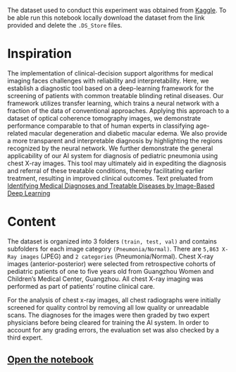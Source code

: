 The dataset used to conduct this experiment was obtained from [Kaggle](https://www.kaggle.com/paultimothymooney/chest-xray-pneumonia).
To be able run this notebook locally download the dataset from the link provided and delete the `.DS_Store` files.

# Inspiration
The implementation of clinical-decision support algorithms for medical imaging faces challenges with reliability and interpretability. Here, we establish a diagnostic tool based on a deep-learning framework for the screening of patients with common treatable blinding retinal diseases. Our framework utilizes transfer learning, which trains a neural network with a fraction of the data of conventional approaches. Applying this approach to a dataset of optical coherence tomography images, we demonstrate performance comparable to that of human experts in classifying age-related macular degeneration and diabetic macular edema. We also provide a more transparent and interpretable diagnosis by highlighting the regions recognized by the neural network. We further demonstrate the general applicability of our AI system for diagnosis of pediatric pneumonia using chest X-ray images. This tool may ultimately aid in expediting the diagnosis and referral of these treatable conditions, thereby facilitating earlier treatment, resulting in improved clinical outcomes.
Text preluated from [Identifying Medical Diagnoses and Treatable Diseases by Image-Based Deep Learning](https://www.cell.com/cell/fulltext/S0092-8674(18)30154-5)

# Content
The dataset is organized into 3 folders `(train, test, val)` and contains subfolders for each image category `(Pneumonia/Normal)`. There are `5,863 X-Ray images` (JPEG) and `2 categories` (Pneumonia/Normal).
Chest X-ray images (anterior-posterior) were selected from retrospective cohorts of pediatric patients of one to five years old from Guangzhou Women and Children’s Medical Center, Guangzhou. All chest X-ray imaging was performed as part of patients’ routine clinical care.

For the analysis of chest x-ray images, all chest radiographs were initially screened for quality control by removing all low quality or unreadable scans. The diagnoses for the images were then graded by two expert physicians before being cleared for training the AI system. In order to account for any grading errors, the evaluation set was also checked by a third expert.


## [Open the notebook](./notebook.ipynb)
